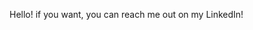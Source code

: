Hello! if you want, you can reach me out on my LinkedIn!

<!---
RicardoFernandes2004/RicardoFernandes2004 is a ✨ special ✨ repository because its `README.md` (this file) appears on your GitHub profile.
You can click the Preview link to take a look at your changes.
--->
